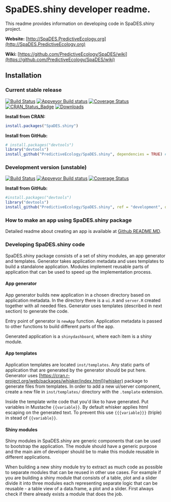 # SpaDES.shiny developer readme.

This readme provides information on developing code in SpaDES.shiny project.

**Website:** [http://SpaDES.PredictiveEcology.org](http://SpaDES.PredictiveEcology.org)

**Wiki:** [https://github.com/PredictiveEcology/SpaDES/wiki](https://github.com/PredictiveEcology/SpaDES/wiki)

## Installation

### Current stable release

[![Build Status](https://travis-ci.org/PredictiveEcology/SpaDES.shiny.svg?branch=master)](https://travis-ci.org/PredictiveEcology/SpaDES.shiny)
[![Appveyor Build status](https://ci.appveyor.com/api/projects/status/2fxqhgk6miv2fytd/branch/master?svg=true)](https://ci.appveyor.com/project/achubaty/spades.shiny/branch/master)
[![Coverage Status](https://coveralls.io/repos/github/PredictiveEcology/SpaDES.shiny/badge.svg?branch=master)](https://coveralls.io/github/PredictiveEcology/SpaDES.shiny?branch=master)
[![CRAN_Status_Badge](http://www.r-pkg.org/badges/version/SpaDES.shiny)](https://cran.r-project.org/package=SpaDES.shiny)
[![Downloads](http://cranlogs.r-pkg.org/badges/grand-total/SpaDES.shiny)](https://cran.r-project.org/package=SpaDES.shiny)

**Install from CRAN:**

```r
install.packages("SpaDES.shiny")
```

**Install from GitHub:**

```r
# install.packages("devtools")
library("devtools")
install_github("PredictiveEcology/SpaDES.shiny", dependencies = TRUE) # stable
```

### Development version (unstable)

[![Build Status](https://travis-ci.org/PredictiveEcology/SpaDES.shiny.svg?branch=development)](https://travis-ci.org/PredictiveEcology/SpaDES.shiny)
[![Appveyor Build status](https://ci.appveyor.com/api/projects/status/2fxqhgk6miv2fytd/branch/development?svg=true)](https://ci.appveyor.com/project/achubaty/spades.shiny/branch/development)
[![Coverage Status](https://coveralls.io/repos/github/PredictiveEcology/SpaDES.shiny/badge.svg?branch=development)](https://coveralls.io/github/PredictiveEcology/SpaDES.shiny?branch=development)

**Install from GitHub:**

```r
#install.packages("devtools")
library("devtools")
install_github("PredictiveEcology/SpaDES.shiny", ref = "development", dependencies = TRUE) # unstable
```

### How to make an app using SpaDES.shiny package

Detailed readme about creating an app is available at [Github README.MD](https://github.com/PredictiveEcology/SpaDES.shiny/blob/master/README.md).

### Developing SpaDES.shiny code

SpaDES.shiny package consists of a set of shiny modules, an app generator and templates. Generator takes application metadata and uses templates to build a standalone application. Modules implement reusable parts of application that can be used to speed up the implementation process.

#### App generator

App generator builds new application in a chosen directory based on application metadata. In the directory there is a `ui.R` and `server.R` created together with all needed files. Generator uses templates (described in next section) to generate the code.

Entry point of generator is `newApp` function. Application metadata is passed to other functions to build different parts of the app.

Generated application is a `shinydashboard`, where each item is a shiny module.

#### App templates

Application templates are located `inst/templates`. Any static parts of application that are generated by the generator should be put here. Generator uses [https://cran.r-project.org/web/packages/whisker/index.html](whisker) package to generate files from templates. In order to add a new ui/server component, create a new file in `inst/templates/` directory with the `.template` extension.

Inside the template write code that you'd like to have generated. Put variables in Mustache `{{variable}}`. By default whisker applies html escaping on the generated text. To prevent this use `{{{variable}}}` (triple) in stead of `{{variable}}`.

#### Shiny modules

Shiny modules in SpaDES.shiny are generic components that can be used to bootstrap the application. The module should have a generic purpose and the main aim of developer should be to make this module reusable in different applications.

When building a new shiny module try to extract as much code as possible to separate modules that can be reused in other use cases. For example if you are building a shiny module that consists of a table, plot and a slider divide it into three modules each representing separate logic that can be reusable - a table view of a data.frame, a plot and a slider. First always check if there already exists a module that does the job. 
